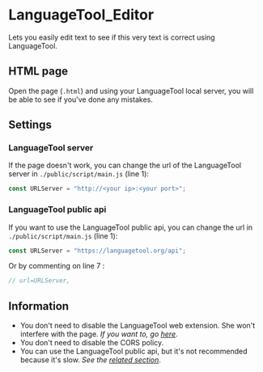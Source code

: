 # LanguageTool_Editor
Lets you easily edit text to see if this very text is correct using LanguageTool.

## HTML page
Open the page (`.html`) and using your LanguageTool local server, you will be able to see if you've done any mistakes.

## Settings
### LanguageTool server
If the page doesn't work, you can change the url of the LanguageTool server in `./public/script/main.js` (line 1):
```js
const URLServer = "http://<your ip>:<your port>";
```

### LanguageTool public api
If you want to use the LanguageTool public api, you can change the url in `./public/script/main.js` (line 1):
```js
const URLServer = "https://languagetool.org/api";
```
Or by commenting on line 7 :
```js
// url=URLServer,
```

## Information
- You don't need to disable the LanguageTool web extension. She won't interfere with the page. *If you want to, go [here](https://github.com/PonyLucky/LanguageTool_Editor/tree/HTML-page)*.
- You don't need to disable the CORS policy.
- You can use the LanguageTool public api, but it's not recommended because it's slow. *See the [related section](#languagetool-public-api)*.